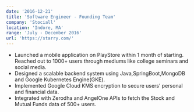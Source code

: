 ```yaml
---
date: '2016-12-21'
title: 'Software Engineer - Founding Team'
company: 'Stociall'
location: 'Indore, MA'
range: 'July - December 2016'
url: 'https://starry.com/'
---
```


- Launched a mobile application on PlayStore within 1 month of starting. Reached out to 1000+ users through mediums like college seminars and social media.
- Designed a scalable backend system using Java,SpringBoot,MongoDB and Google Kubernetes Engine(GKE).
- Implemented Google Cloud KMS encryption to secure users’ personal and financial data.
- Integrated with Zerodha and AngelOne APIs to fetch the Stock and Mutual Funds data of 500+ users.

